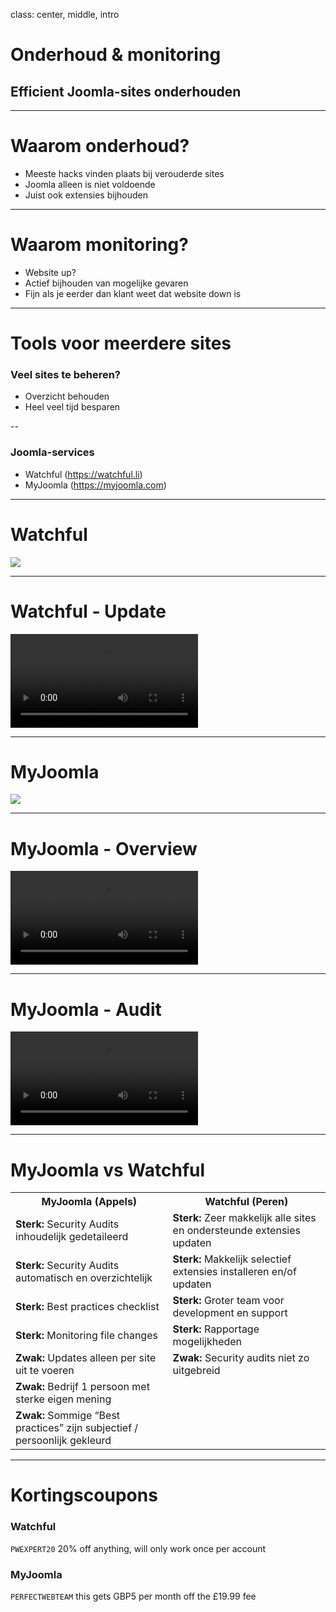 class: center, middle, intro
# Onderhoud &amp; monitoring
## Efficient Joomla-sites onderhouden

---
# Waarom onderhoud?
* Meeste hacks vinden plaats bij verouderde sites
* Joomla alleen is niet voldoende
* Juist ook extensies bijhouden

---
# Waarom monitoring?
* Website up?
* Actief bijhouden van mogelijke gevaren
* Fijn als je eerder dan klant weet dat website down is

---
# Tools voor meerdere sites
### Veel sites te beheren? 
* Overzicht behouden
* Heel veel tijd besparen

--

### Joomla-services
* Watchful (https://watchful.li)
* MyJoomla (https://myjoomla.com)

---
# Watchful
<img src="joomla_security/images/watchful.png"/>

---
# Watchful - Update
<div class="player">
    <video controls>
        <source src="joomla_security/videos/watchful-updates.mp4" type="video/mp4">
    </video>
</div>

---
# MyJoomla
<img src="joomla_security/images/myjoomla.png"/>

---
# MyJoomla - Overview
<div class="player">
    <video controls>
        <source src="joomla_security/videos/myjoomla-overview.mp4" type="video/mp4">
    </video>
</div>

---
# MyJoomla - Audit
<div class="player">
    <video controls>
        <source src="joomla_security/videos/myjoomla-audit.mp4" type="video/mp4">
    </video>
</div>

---
# MyJoomla vs Watchful
<table>
  <tr>
    <th>MyJoomla (Appels)</th>
    <th>Watchful (Peren)</th> 
  </tr>
  <tr>
    <td><strong>Sterk:</strong> Security Audits inhoudelijk gedetaileerd</td>
    <td><strong>Sterk:</strong> Zeer makkelijk alle sites en ondersteunde extensies updaten</td> 
  </tr>
  <tr>
    <td><strong>Sterk:</strong> Security Audits automatisch en overzichtelijk</td>
    <td><strong>Sterk:</strong> Makkelijk selectief extensies installeren en/of updaten</td> 
  </tr>
  <tr>
    <td><strong>Sterk:</strong> Best practices checklist</td>
    <td><strong>Sterk:</strong> Groter team voor development en support</td> 
  </tr>
  <tr>
    <td><strong>Sterk:</strong> Monitoring file changes</td>
    <td><strong>Sterk:</strong> Rapportage mogelijkheden</td> 
  </tr>
  <tr>
    <td><strong>Zwak:</strong> Updates alleen per site uit te voeren</td>
    <td><strong>Zwak:</strong> Security audits niet zo uitgebreid</td> 
  </tr>
  <tr>
    <td><strong>Zwak:</strong> Bedrijf 1 persoon met sterke  eigen mening</td>
    <td></td> 
  </tr>
  <tr>
    <td><strong>Zwak:</strong> Sommige “Best practices” zijn subjectief / persoonlijk gekleurd</td>
    <td></td> 
  </tr>
</table>

---
# Kortingscoupons
### Watchful 
`PWEXPERT20` 20% off anything, will only work once per account
### MyJoomla 
`PERFECTWEBTEAM` this gets GBP5 per month off the £19.99 fee
